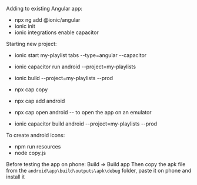 Adding to existing Angular app:
 - npx ng add @ionic/angular
 - ionic init
 - ionic integrations enable capacitor

Starting new project:
 - ionic start my-playlist tabs --type=angular --capacitor

 - ionic capacitor run android --project=my-playlists

 - ionic build --project=my-playlists --prod
 - npx cap copy
 - npx cap add android
 - npx cap open android -- to open the app on an emulator
 - ionic capacitor build android --project=my-playlists --prod

To create android icons:
 - npm run resources
 - node copy.js

Before testing the app on phone:
Build => Build app
Then copy the apk file from the `android\app\build\outputs\apk\debug` folder, paste it on phone and install it